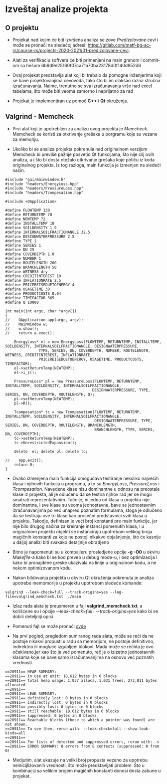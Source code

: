 # Izveštaj analize projekta

## O projektu

- Projekat nad kojim će biti izvršena analiza se zove _Predizolovane cevi_ i može se pronaći na sledećoj adresi:
  https://gitlab.com/matf-bg-ac-rs/course-rs/projects-2020-2021/01-predizolovane-cevi.

- Alati za verifikaciu softvera će biti primenjeni na main granom i commit-om sa hešom 6b9d9e25160f07ca71a70ba23178d0f140d952d6

- Ovaj projekat predstavlja alat koji bi trebalo da pomogne inženjerima koji se bave projektovanjima cevovoda, tako što bi im olakšao razna stručna izračunavanja. Naime, trenutno se sva izračunavanja vrše nad excel tabelama, što može biti veoma zamorno i neprijatno za rad

- Projekat je implementiran uz pomoć **C++** i **Qt** okruženja.

## Valgrind - Memcheck

- Prvi alat koji je upotrebljen za analizu ovog projekta je _Memcheck_. Memcheck se koristi za otkrivanje grešaka u porgramu koje su vezane za memoriju.

- Ukoliko bi se analiza projekta pokrenula nad originalnom verzijom Memcheck bi previše pažnje posvetio Qt funkcijama, što nije cilj ovih analiza, a i što bi dosta otežalo otkrivanje grešaka koje potiču iz koda originalnog projekta. Iz tog razloga, main funkcija je izmenjen na sledeći način.

```
#include "gui/mainwindow.h"
#include "headers/EnergyLoss.hpp"
#include "headers/PressureLoss.hpp"
#include "headers/Tcompesation.hpp"

#include <QApplication>

#define FLOWTEMP 130
#define RETURNTEMP 70
#define NEWTEMP 72
#define INSTALLTEMP 10
#define SOILDENSITY 1.9
#define INTERNALSOILFRACTIONANGLE 32.5
#define DESIGNWATERPRESSURE 2.5
#define TYPE 1
#define SERIES 1
#define DN 25
#define COVERDEPTH 1.0
#define NUMBER 1
#define ROUTELENGTH 200
#define BRANCHLENGTH 50
#define WETNESS dry
#define CREDITINTEREST 10
#define INFLATIONRATE 2.5
#define PRICEREISEDUETOENERGY 4
#define USAGETIME 30
#define PRODUCTCOSTS 0.04
#define TIMEFACTOR 365
#define Q 10000

int main(int argc, char *argv[])
{
//    QApplication app(argc, argv);
//    MainWindow w;
//    w.show();
//    return a.exec();

    EnergyLoss* el = new EnergyLoss(FLOWTEMP, RETURNTEMP, INSTALLTEMP, SOILDENSITY, INTERNALSOILFRACTIONANGLE, DESIGNWATERPRESSURE,
               TYPE, SERIES, DN, COVERDEPTH, NUMBER, ROUTELENGTH, WETNESS, CREDITINTEREST, INFLATIONRATE,
               PRICEREISEDUETOENERGY, USAGETIME, PRODUCTCOSTS, TIMEFACTOR);
    el->setReturnTemp(NEWTEMP);
    el->i_z();

    PressureLoss* pl = new PressureLoss(FLOWTEMP, RETURNTEMP, INSTALLTEMP, SOILDENSITY, INTERNALSOILFRACTIONANGLE,
                                       DESIGNWATERPRESSURE, TYPE, SERIES, DN, COVERDEPTH, ROUTELENGTH, Q);
    pl->setReturnTemp(NEWTEMP);
    pl->R();

    Tcompesation* tc = new Tcompesation(FLOWTEMP, RETURNTEMP, INSTALLTEMP, SOILDENSITY, INTERNALSOILFRACTIONANGLE,
                                        DESIGNWATERPRESSURE, TYPE, SERIES, DN, COVERDEPTH, ROUTELENGTH, BRANCHLENGTH,
                                        BRANCHLENGTH, TYPE, SERIES, DN, COVERDEPTH);
    tc->setReturnTemp(NEWTEMP);
    tc->UnrestrictedExpansion();

    delete  el; delete pl; delete tc;

//    app.exit();
    return 0;
}
```

- Ovako izmenjena main funkcija omogućava testiranje nekoliko najvećih klasa i njihovih funkcija u programu, a to su _EnergyLoss_, _PressureLoss_ i _Tcompesation_. Navedene klase nisu dominantne u odnosu na preostale klase iz projekta, ali je odlučeno da se testira njihov rad jer se mogu smatrati reprezentativnim. Tačnije, ni jedna od klasa u projektu nije dominantna, i sve klase su veoma jednostavne, bave se jednostavnim izračunavanjima po već unapred poznatim formulama, stoga je odlučeno da se testiraju ove tri klase kao prosečni predstavnici svih klasa u projektu. Takodje, definisan je veći broj konstanti pre main funkcije, jer nije bilo drugog načina za kreiranje instanci pomenutih klasa, i u originalnom projektu objekti se instanciraju upotrebom velikog broja magičnih konstanti za koje ne postoji nikakvo objašnjenje, što će kasnije u daljoj analizi biti svakako detaljnije obradjeno

- Bitno je napomenuti su u kompajleru prosledjene opcije **-g -O0** u okviru _Makefile_-a kako bi se kod preveo u debug mode-u, i bez optimizacija i kako bi pronajdene greske ukazivala na linije u originalnom kodu, a ne nekom optimizovanom kodu.

- Nakon bildovanja projekta u okviru Qt okruženja pokrenuta je analiza upotrebe memomorije u projektu upotrebom sledeće komande:

```
valgrind --leak-check=full --track-origins=yes --log-file=valgrind_memcheck.txt  ./main
```

- Izlaz rada alata je preusmeren u fajl **valgrind_memcheck.txt**, a korišćene su i opcije _--leak-check=full_ i _--track-origins=yes_ kako bi se dobili deteljniji opisi

- Pomenuti fajl se može pronaći [ovde](/valgrind/memcheck/valgrind_memcheck.txt)

- Na prvi pogled, pregledom sumiranog rada alata, može se reći da ne postoje nikakvi propusti u radu sa memorijom, ne postoje definitivno, indirektno ili mogluće izgubljeni blokovi. Mada može se rećida je ovo očekivano,jer kao što je već pomenuto, reč je o izizetno jednostavnih klasama koje se bave samo izračunavanjima na osnovu već poznatih vrednosti.

```
==28911== HEAP SUMMARY:
==28911== in use at exit: 18,612 bytes in 6 blocks
==28911== total heap usage: 1,037 allocs, 1,031 frees, 273,811 bytes allocated
==28911==
==28911== LEAK SUMMARY:
==28911== definitely lost: 0 bytes in 0 blocks
==28911== indirectly lost: 0 bytes in 0 blocks
==28911== possibly lost: 0 bytes in 0 blocks
==28911== still reachable: 18,612 bytes in 6 blocks
==28911== suppressed: 0 bytes in 0 blocks
==28911== Reachable blocks (those to which a pointer was found) are not shown.
==28911== To see them, rerun with: --leak-check=full --show-leak-kinds=all
==28911==
==28911== For lists of detected and suppressed errors, rerun with: -s
==28911== ERROR SUMMARY: 8 errors from 8 contexts (suppressed: 0 from 0)
```

- Medjutim, alat ukazuje na veliki broj propusta vezano za upotrebu neinicijlizovanih vrednosti, što može predstavljati problem. Što u kombinaciji sa velikim brojem magičnih konstanti donosi dosta zabune u projekat.
